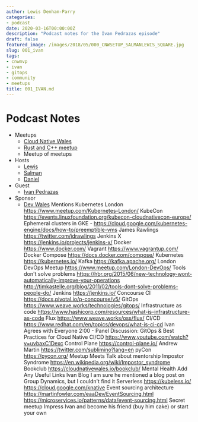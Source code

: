 ```yaml
---
author: Lewis Denham-Parry
categories:
- podcast
date: 2020-03-16T00:00:00Z
description: "Podcast notes for the Ivan Pedrazas episode"
draft: false
featured_image: /images/2018/05/000_CNWSETUP_SALMANLEWIS_SQUARE.jpg
slug: 001_ivan
tags:
- cnwmvp
- ivan
- gitops
- community
- meetups
title: 001_IVAN.md
---
```


# Podcast Notes

- Meetups
  - [Cloud Native Wales](http://cloudnativewales.io)
  - [Rust and C++ meetup](https://www.meetup.com/rust-and-c-plus-plus-in-cardiff/)
  - Meetup of meetups
- Hosts
  - [Lewis](https://twitter.com/denhamparry)
  - [Salman](https://twitter.com/SoulmanIqbal)
  - [Daniel](https://twitter.com/plodtv)
- Guest
  - [Ivan Pedrazas](https://twitter.com/ipedrazas)
- Sponsor
  - [Dev Wales](https://devwales.com)
Mentions
Kubernetes London https://www.meetup.com/Kubernetes-London/
KubeCon https://events.linuxfoundation.org/kubecon-cloudnativecon-europe/
Ephemeral clusters in GKE - https://cloud.google.com/kubernetes-engine/docs/how-to/preemptible-vms
James Rawlings https://twitter.com/jdrawlings
Jenkins X https://jenkins.io/projects/jenkins-x/
Docker https://www.docker.com/
Vagrant https://www.vagrantup.com/
Docker Compose https://docs.docker.com/compose/
Kubernetes https://kubernetes.io/
Kafka https://kafka.apache.org/
London DevOps Meetup https://www.meetup.com/London-DevOps/
Tools don't solve problems
https://hbr.org/2015/06/new-technology-wont-automatically-improve-your-operations
http://timkastelle.org/blog/2011/02/tools-dont-solve-problems-people-do/
Jenkins https://jenkins.io/
Concourse CI https://docs.pivotal.io/p-concourse/v5/
GitOps https://www.weave.works/technologies/gitops/
Infrastructure as code https://www.hashicorp.com/resources/what-is-infrastructure-as-code
Flux https://www.weave.works/oss/flux/
CI/CD https://www.redhat.com/en/topics/devops/what-is-ci-cd
Ivan Agrees with Everyone 2:00 - Panel Discussion: GitOps & Best Practices for Cloud Native CI/CD https://www.youtube.com/watch?v=uvbaxC1Dexc
Control Plane https://control-plane.io/
Andrew Martin https://twitter.com/sublimino?lang=en
pyCon https://pycon.org/
Meetup Meets
Talk about mentorship
Impostor Syndrome https://en.wikipedia.org/wiki/Impostor_syndrome
Bookclub https://cloudnativewales.io/bookclub/
Mental Health
Add Any Useful Links
Ivan Blog
I am sure he mentioned a blog post on Group Dynamics, but I couldn't find it
Serverless
https://kubeless.io/
https://cloud.google.com/knative
Event sourcing architecture
https://martinfowler.com/eaaDev/EventSourcing.html
https://microservices.io/patterns/data/event-sourcing.html
Secret meetup
Impress Ivan and become his friend (buy him cake) or start your own
